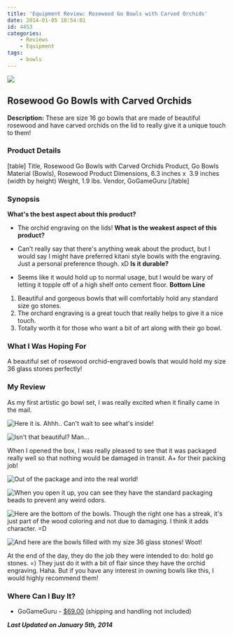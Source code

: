 ```yaml
---
title: 'Equipment Review: Rosewood Go Bowls with Carved Orchids'
date: 2014-01-05 18:54:01
id: 4453
categories:
	- Reviews
	- Equipment
tags:
	- bowls
---
```


![](/images/2014/01/rosewood-go-bowls-16-t.jpg)

## Rosewood Go Bowls with Carved Orchids

**Description:** These are size 16 go bowls that are made of beautiful rosewood and have carved orchids on the lid to really give it a unique touch to them!

<!--more-->

### Product Details

[table]
Title, Rosewood Go Bowls with Carved Orchids
Product, Go Bowls
Material (Bowls), Rosewood
Product Dimensions, 6.3 inches x  3.9 inches (width by height)
Weight, 1.9 lbs.
Vendor, GoGameGuru
[/table]



### Synopsis

**What's the best aspect about this product?**

*   The orchid engraving on the lids!
**What is the weakest aspect of this product?**

*   Can't really say that there's anything weak about the product, but I would say I might have preferred kitani style bowls with the engraving. Just a personal preference though. xD
**Is it durable?**

*   Seems like it would hold up to normal usage, but I would be wary of letting it topple off of a high shelf onto cement floor.
**Bottom Line**

1.  Beautiful and gorgeous bowls that will comfortably hold any standard size go stones.
2.  The orchard engraving is a great touch that really helps to give it a nice touch.
3.  Totally worth it for those who want a bit of art along with their go bowl.


### What I Was Hoping For

A beautiful set of rosewood orchid-engraved bowls that would hold my size 36 glass stones perfectly!



### My Review

As my first artistic go bowl set, I was really excited when it finally came in the mail.

![Here it is. Ahhh.. Can't wait to see what's inside!](/images/2014/01/orchidbowls01.jpg)

![Isn't that beautiful? Man...](/images/2014/01/orchidbowls02.jpg)

When I opened the box, I was really pleased to see that it was packaged really well so that nothing would be damaged in transit. A+ for their packing job!

![Out of the package and into the real world!](/images/2014/01/orchidbowls03.jpg)

![When you open it up, you can see they have the standard packaging beads to prevent any weird odors.](/images/2014/01/orchidbowls04.jpg)

![Here are the bottom of the bowls. Though the right one has a streak, it's just part of the wood coloring and not due to damaging. I think it adds character. =D](/images/2014/01/orchidbowls05.jpg)

![And here are the bowls filled with my size 36 glass stones! Woot!](/images/2014/01/orchidbowls06.jpg)

At the end of the day, they do the job they were intended to do: hold go stones. =) They just do it with a bit of flair since they have the orchid engraving. Haha. But if you have any interest in owning bowls like this, I would highly recommend them!

### Where Can I Buy It?

*   GoGameGuru - [$69.00](http://shop.gogameguru.com/rosewood-go-bowls-16/?acc=e4da3b7fbbce2345d7772b0674a318d5 "Rosewood Orchid Engraved Go Bowls Purchase Link") (shipping and handling not included)


_**Last Updated on January 5th, 2014**_
